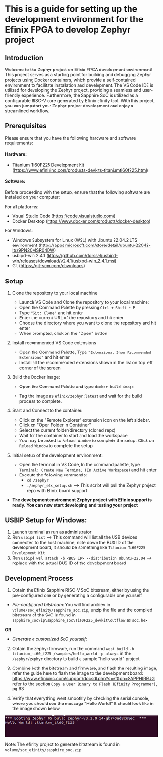 This is a guide for setting up the development environment for the Efinix FPGA to develop Zephyr project
==================================================

Introduction
-------------
Welcome to the Zephyr project on Efinix FPGA development environment! This project serves as a starting point for building and debugging Zephyr projects using Docker containers, which provide a self-contained environment to facilitate installation and development. The VS Code IDE is utilized for developing the Zephyr project, providing a seamless and user-friendly experience. Furthermore, the Sapphire SoC is utilized as a configurable RISC-V core generated by Efinix efinity tool. With this project, you can jumpstart your Zephyr project development and enjoy a streamlined workflow.

Prerequisites
--------------

Please ensure that you have the following hardware and software requirements:

#### Hardware:
- Titanium Ti60F225 Development Kit (https://www.efinixinc.com/products-devkits-titaniumti60f225.html)

#### Software:

Before proceeding with the setup, ensure that the following software are installed on your computer:

For all platforms:
- Visual Studio Code (https://code.visualstudio.com/)
- Docker Desktop (https://www.docker.com/products/docker-desktop)

For Windows:

- Windows Subsystem for Linux (WSL) with Ubuntu 22.04.2 LTS environment (https://apps.microsoft.com/store/detail/ubuntu-22042-lts/9PN20MSR04DW)
- usbipd-win 2.4.1 (https://github.com/dorssel/usbipd-win/releases/download/v2.4.1/usbipd-win_2.4.1.msi)
- Git (https://git-scm.com/downloads)

Setup
------

1. Clone the repository to your local machine:

    - Launch VS Code and Clone the repository to your local machine:
    - Open the Command Palette by pressing `Ctrl + Shift + P`
    - Type `"Git: Clone"` and hit enter
    - Enter the current URL of the repository and hit enter
    - Choose the directory where you want to clone the repository and hit enter
    - When prompted, click on the "Open" button

2. Install recommended VS Code extensions

    - Open the Command Palette, Type `"Extensions: Show Recommended Extensions"` and hit enter
    - Install all the recommended extensions shown in the list on top left corner of the screen

3. Build the Docker image:

    - Open the Command Palette and type `docker build image`

    - Tag the image as `efinix/zephyr:latest` and wait for the build process to complete.

4. Start and Connect to the container:

    - Click on the "Remote Explorer" extension icon on the left sidebar.
    - Click on "Open Folder In Container"
    - Select the current folder/directory (cloned repo)
    - Wait for the container to start and load the workspace
    - You may be asked to `Reload Window` to complete the setup. Click on `Reload Window` to complete the setup

5. Initial setup of the development environment:

    - Open the terminal in VS Code, In the command palette, type `Terminal: Create New Terminal (In Active Workspace)` and hit enter
    - Execute the following commands:
        - `cd /zephyr`
        - `./zephyr_efx_setup.sh` --> This script will pull the Zephyr project repo with Efinix board support

- **The development environment Zephyr project with Efinix support is ready. You can now start developing and testing your project**

USBIP Setup for Windows:
------------------------
1. Launch terminal as run as administrator
2. Run `usbipd list` --> This command will list all the USB devices connected to the host machine, note down the BUS ID of the development board, it should be something like `Titanium Ti60F225 Development Kit`
3. Run `usbipd wsl attach -b <BUS ID> --distribution Ubuntu-22.04` --> replace <BUS ID> with the actual BUS ID of the development board


Development Process
--------------------
1. Obtain the Efinix Sapphire RISC-V SoC bitstream, either by using the pre-configured one or by generating a configurable one yourself

- *Pre-configured bitstream:* You will find archiev in `volume/soc_efinity/sapphire_soc.zip`, unzip the file
and the compiled bitstream of the SoC is found in `sapphire_soc\ip\sapphire_soc\Ti60F225_devkit\outflow` as `soc.hex`

**OR**

- *Generate a customized SoC yourself:*

2. Obtain the zephyr firmware, run the command `west build -b titanium_ti60_f225 /samples/hello_world -p always` in the `/zephyr/zephyr` directory to build a sample "hello world" project

3. Combine both the bitstream and firmware, and flash the resulting image, refer the guide here to flash the image to the development board: https://www.efinixinc.com/support/docsdl.php?s=ef&pn=SAPPHIREUG refer to the section `Copy a User Binary to Flash (Efinity Programmer)`, pg 63
4. Verify that everything went smoothly by checking the serial console, where you should see the message "Hello World!" It should look like in the image shown below

 <img src="docs/images/boot_banner_hello_world.png" title="expected console output" alt="expected console output" width="616">

Note: The efinity project to generate bitstream is found in `volume/soc_efinity/sapphire_soc.zip`





